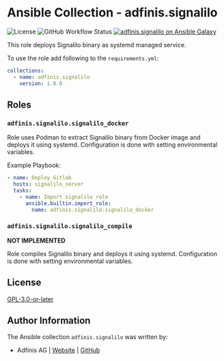 # Ansible Collection - adfinis.signalilo

![License](https://img.shields.io/github/license/adfinis/ansible-collection-signalilo)
![GitHub Workflow Status](https://img.shields.io/github/actions/workflow/status/adfinis/ansible-collection-signalilo/ansible-lint.yml)
[![adfinis.signalilo on Ansible Galaxy](https://img.shields.io/badge/collection-adfinis.signalilo-blue)](https://galaxy.ansible.com/ui/repo/published/adfinis/signalilo/)


This role deploys Signalilo binary as systemd managed service.

To use the role add following to the `requirements.yml`:

```yaml
collections:
  - name: adfinis.signalilo
    version: 1.0.0
```

## Roles

### `adfinis.signalilo.signalilo_docker`

Role uses Podman to extract Signalilo binary from Docker image and deploys it using systemd. Configuration is done with setting environmental variables.

Example Playbook:

```yaml
- name: Deploy Gitlab
  hosts: signalilo_server
  tasks:
    - name: Import signalilo role
      ansible.builtin.import_role:
        name: adfinis.signalilo.signalilo_docker
```

### `adfinis.signalilo.signalilo_compile`

**NOT IMPLEMENTED**

Role compiles Signalilo binary and deploys it using systemd. Configuration is done with setting environmental variables. 

## License

[GPL-3.0-or-later](https://github.com/adfinis-sygroup/ansible-collection-signalilo/blob/main/LICENSE)

## Author Information

The Ansible collection `adfinis.signalilo` was written by:

* Adfinis AG | [Website](https://www.adfinis.com/) | [GitHub](https://github.com/adfinis)

